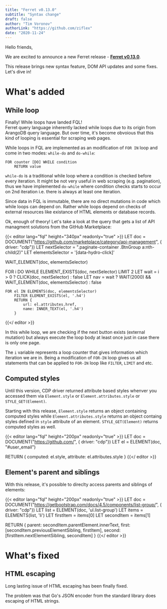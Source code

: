 ```yaml
---
title: "Ferret v0.13.0"
subtitle: "Syntax change"
draft: false
author: "Tim Voronov"
authorLink: "https://github.com/ziflex"
date: "2020-11-24"
---
```


Hello friends,

We are excited to announce a new Ferret release - **[Ferret v0.13.0](https://github.com/MontFerret/ferret/releases/tag/v0.13.0)**.  

This release brings new syntax feature, DOM API updates and some fixes. Let's dive in!

# What's added

## While loop
Finally! While loops have landed FQL!    
Ferret query language inherently lacked while loops due to its origin from ArangoDB query language. But over time, it's become obvoious that this kind of looping is essential for scraping web pages.

While loops in FQL are implemented as an modification of ``FOR IN`` loop and come in two modes: ``while-do`` and ``do-while``:

```
FOR counter [DO] WHILE condition
    RETURN value
```

``while-do`` is a traditional while loop where a condition is checked before every iteration. It might be not very useful in web scraping (e.g. pagination), thus we have implemented ``do-while`` where condition checks starts to occur on 2nd iteration i.e. there is always at least one iteration.

Since data in FQL is immutable, there are no direct mutations in code which while loops can depend on. Rather while loops depend on checks of external resources like existance of HTML elements or database records.

Ok, enough of theory! Let's take a look at the query that gets a list of API managment solutions from the GitHub Marketplace:

{{< editor lang="fql" height="340px" readonly="true" >}}
LET doc = DOCUMENT("https://github.com/marketplace/category/api-management", { driver: "cdp"})
LET nextSelector = ".paginate-container .BtnGroup a:nth-child(2)"
LET elementsSelector = '[data-hydro-click]'

WAIT_ELEMENT(doc, elementsSelector)

FOR i DO WHILE ELEMENT_EXISTS(doc, nextSelector)
    LIMIT 2
	LET wait = i > 0 ? CLICK(doc, nextSelector) : false
	LET nav = wait ? WAIT(2000) && WAIT_ELEMENT(doc, elementsSelector) : false

	FOR el IN ELEMENTS(doc, elementsSelector)
        FILTER ELEMENT_EXISTS(el, '.h4')
		RETURN {
            url: el.attributes.href,
            name: INNER_TEXT(el, '.h4')
        }
{{</ editor >}}

In this while loop, we are checking if the next button exists (external mutation) but always execute the loop body at least once just in case there is only one page.

The ``i`` variable represents a loop counter that gives information which iteration we are in.
Being a modification of ``FOR-IN`` loop gives us all statements that can be applied to ``FOR-IN`` loop like ``FILTER``, ``LIMIT`` and etc.

## Computed styles

Until this version, CDP driver returned attribute based styles whenver you accessed them via ``Element.style`` or ``Element.attributes.style`` or ``STYLE_GET(Element)``.

Starting with this release, ``Element.style`` returns an object containing computed styles while ``Element.attributes.style`` returns an object containg styles defined in ``style`` attribute of an element. ``STYLE_GET(Element)`` returns computed styles as well.

{{< editor lang="fql" height="200px" readonly="true" >}}
LET doc = DOCUMENT("https://github.com/", { driver: "cdp"})
LET el = ELEMENT(doc, "#user_email")

RETURN {
    computed: el.style,
    attribute: el.attributes.style
}
{{</ editor >}}

## Element's parent and siblings

With this release, it's possible to direclty access parents and siblings of elements:

{{< editor lang="fql" height="200px" readonly="true" >}}
LET doc = DOCUMENT("https://getbootstrap.com/docs/4.5/components/list-group/", { driver: "cdp"})
LET list = ELEMENT(doc, 'ul.list-group')
LET items = ELEMENTS(list, 'li')
LET firstItem = items[0]
LET secondItem = items[1]

RETURN {
    parent: secondItem.parentElement.innerText,
    first: [secondItem.previousElementSibling, firstItem],
    second: [firstItem.nextElementSibling, secondItem]
}
{{</ editor >}}

# What's fixed
## HTML escaping

Long lasting issue of HTML escaping has been finally fixed. 

The problem was that Go's JSON encoder from the standard library does escaping of HTML strings.